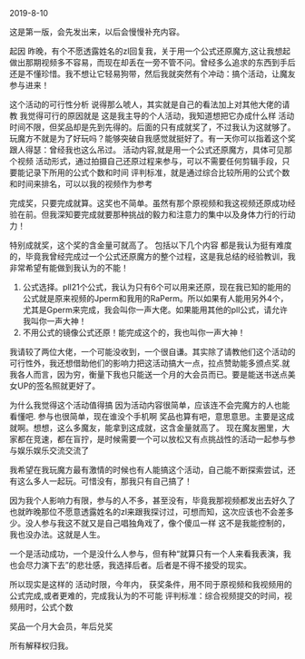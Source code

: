 2019-8-10

这是第一版，会先发出来，以后会慢慢补充内容。

起因
昨晚，有个不愿透露姓名的zl回复我，关于用一个公式还原魔方,这让我想起做出那期视频多不容易，而现在却丢在一旁不管不问。曾经多么追求的东西到手后还是不懂珍惜。我不想让它轻易狗带，然后我就突然有个冲动：搞个活动，让魔友参与进来！


这个活动的可行性分析
说得那么唬人，其实就是自己的看法加上对其他大佬的请教
我觉得可行的原因就是
这是我主导的个人活动，我知道想把它办成什么样
活动时间不限，但奖品却是先到先得的。后面的只有成就奖了，不过我认为这就够了。玩魔方不就是为了好玩吗？能够突破自我感觉就挺好了。有一天你可以指着这个奖跟人得瑟：曾经我也这么吊过。
活动内容,就是用一个公式还原魔方，具体可见那个视频
活动形式，通过拍摄自己还原过程来参与，可以不需要任何剪辑手段，只要能记录下所用的公式个数和时间
评判标准，就是通过综合比较所用的公式个数和时间来排名，可以以我的视频作为参考

完成奖，只要完成就算。这奖也不简单。虽然有那个原视频和我这视频还原成功经验在前。但我深知要完成就要那种挑战的毅力和注意力的集中以及身体力行的行动力！

特别成就奖，这个奖的含金量可就高了。
包括以下几个内容
都是我认为挺有难度的，毕竟我曾经完成过一个公式还原魔方的整个过程，这是我总结的经验教训，我非常希望有能做到我认为的不能！

1. 公式选择。pll21个公式，我认为只有6个可以用来还原，现在我已知的能用的公式就是原来视频的Jperm和我用的RaPerm。所以如果有人能用另外4个，尤其是Gperm来完成，我会叫你一声大佬。如果能用其他的pll公式，请允许我叫你一声大神！
2. 不用公式的镜像公式还原！能完成这个的，我也叫你一声大神！

我请较了两位大佬，一个可能没收到，一个很自谦。其实除了请教他们这个活动的可行性外，我还想借助他们的影响力把这活动搞大一点，拉点赞助能多颁点奖.就我各人而言，因为穷，衡量下我也只能送一个月的大会员而已。要是能送书送点美女UP的签名照就更好了。

为什么我觉得这个活动值得搞
因为活动内容很简单，应该连不会完魔方的人也能看懂吧.
参与也很简单，现在谁没个手机啊
奖品也算有吧，意思意思。主要是这成就啊。想想，这么多魔友，能拿到这成就，这含金量就高了。
现在魔友圈里，大家都在竞速，都在盲拧，是时候需要一个可以放松又有点挑战性的活动一起参与参与娱乐娱乐交流交流了

我希望在我玩魔方最有激情的时候也有人能搞这个活动，自己能不断探索尝试，还有这么多人一起玩。可惜没有，那我只有自己搞了！



因为我个人影响力有限，参与的人不多，甚至没有，毕竟我那视频都发出去好久了也就昨晚那位不愿意透露姓名的zl来跟我探讨过，可想而知，这次应该也不会差多少。没人参与我这不就又是自己唱独角戏了，像个傻瓜一样
这不是我能控制的，我也没办法。这就是人生。

一个是活动成功，一个是没什么人参与，但有种“就算只有一个人来看我表演，我也会尽力演下去”的悲壮感，我选择后者。后者是不得不接受的现实。

所以现实是这样的
活动时限，今年内，
获奖条件，用不同于原视频和我视频用的公式完成,或者更难的，完成我认为的不可能
评判标准：综合视频提交的时间，视频用时，公式个数

奖品一个月大会员，年后兑奖

所有解释权归我。
